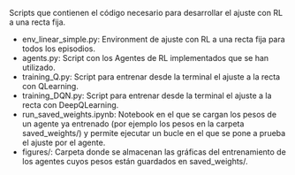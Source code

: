Scripts que contienen el código necesario para desarrollar el ajuste con RL a una recta fija.

<ul>
  <li>env_linear_simple.py: Environment de ajuste con RL a una recta fija para todos los episodios.</li>
  <li>agents.py: Script con los Agentes de RL implementados que se han utilizado.</li>
  <li>training_Q.py: Script para entrenar desde la terminal el ajuste a la recta con QLearning.</li>
  <li>training_DQN.py: Script para entrenar desde la terminal el ajuste a la recta con DeepQLearning.</li>
  <li>run_saved_weights.ipynb: Notebook en el que se cargan los pesos de un agente ya entrenado (por ejemplo los pesos 
  en la carpeta saved_weights/) y permite ejecutar un bucle en el que se pone a prueba el ajuste por el agente.</li>
  <li>figures/: Carpeta donde se almacenan las gráficas del entrenamiento de los agentes cuyos pesos están guardados en saved_weights/.</li>
</ul>
